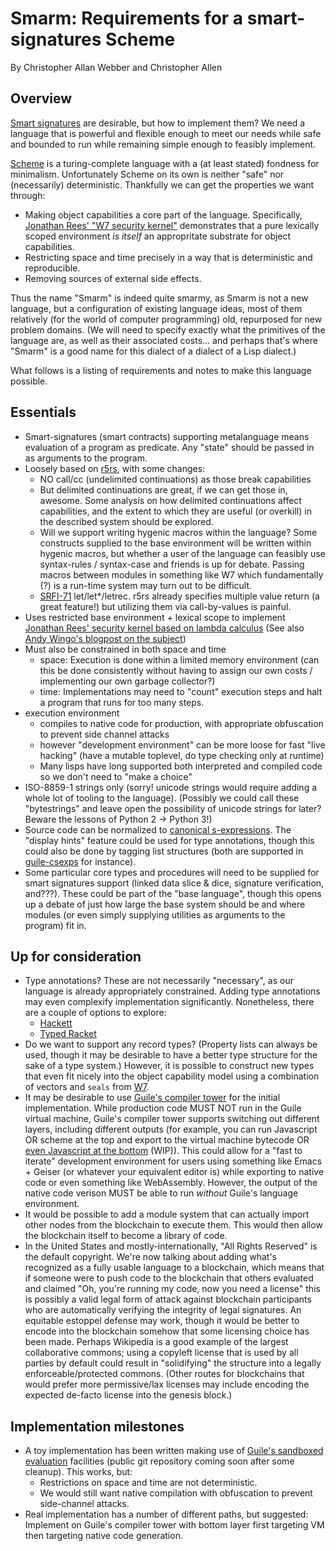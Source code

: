 # Smarm: Requirements for a smart-signatures Scheme

By Christopher Allan Webber and Christopher Allen

## Overview

[Smart signatures](https://github.com/WebOfTrustInfo/ID2020DesignWorkshop/blob/master/draft-documents/smarter-signatures.md)
are desirable, but how to implement them?
We need a language that is powerful and flexible enough to meet our
needs while safe and bounded to run while remaining simple enough
to feasibly implement.

[Scheme](https://en.wikipedia.org/wiki/Scheme_programming_language)
is a turing-complete language with a (at least stated) fondness for
minimalism.
Unfortunately Scheme on its own is neither "safe" nor (necessarily)
deterministic.
Thankfully we can get the properties we want through:

-   Making object capabilities a core part of the language.
    Specifically, [Jonathan Rees' "W7 security kernel"](http://mumble.net/~jar/pubs/secureos/secureos.html)
    demonstrates that a pure lexically scoped environment *is itself*
    an appropritate substrate for object capabilities.
-   Restricting space and time precisely in a way that is
    deterministic and reproducible.
-   Removing sources of external side effects.

Thus the name "Smarm" is indeed quite smarmy, as Smarm is not a new
language, but a configuration of existing language ideas, most of them
relatively (for the world of computer programming) old, repurposed for
new problem domains.
(We will need to specify exactly what the primitives of the language
are, as well as their associated costs... and perhaps that's where
"Smarm" is a good name for this dialect of a dialect of a Lisp
dialect.)

What follows is a listing of requirements and notes to make this
language possible.

## Essentials

-   Smart-signatures (smart contracts) supporting metalanguage
    means evaluation of a program as predicate.
    Any "state" should be passed in as arguments to the program.
-   Loosely based on [r5rs](http://www.schemers.org/Documents/Standards/R5RS/), with some changes:
    -   NO call/cc (undelimited continuations) as those break capabilities
    -   But delimited continuations are great, if we can get those in,
        awesome.  Some analysis on how delimited continuations affect
        capabilities, and the extent to which they are useful
        (or overkill) in the described system should be explored.
    -   Will we support writing hygenic macros within the language?
        Some constructs supplied to the base environment will be
        written within hygenic macros, but whether a user of the
        language can feasibly use syntax-rules / syntax-case and
        friends is up for debate.
        Passing macros between modules in something like W7 which
        fundamentally (?) is a run-time system may turn out to be
        difficult.
    -   [SRFI-71](https://srfi.schemers.org/srfi-71/srfi-71.html) let/let\*/letrec.  r5rs already specifies multiple value
        return (a great feature!) but utilizing them via call-by-values
        is painful.
-   Uses restricted base environment + lexical scope to implement
    [Jonathan Rees' security kernel based on lambda calculus](http://mumble.net/~jar/pubs/secureos/secureos.html)
    (See also [Andy Wingo's blogpost on the subject](https://wingolog.org/archives/2011/03/19/bart-and-lisa-hacker-edition))
-   Must also be constrained in both space and time
    -   space: Execution is done within a limited memory environment
        (can this be done consistently without having to assign our own
        costs / implementing our own garbage collector?)
    -   time: Implementations may need to "count" execution steps and
        halt a program that runs for too many steps.
-   execution environment
    -   compiles to native code for production, with appropriate obfuscation
        to prevent side channel attacks
    -   however "development environment" can be more loose for fast
        "live hacking" (have a mutable toplevel, do type checking only at
        runtime)
    -   Many lisps have long supported both interpreted and compiled
        code so we don't need to "make a choice"
-   ISO-8859-1 strings only (sorry! unicode strings would require
    adding a whole lot of tooling to the language).
    (Possibly we could call these "bytestrings" and leave open
    the possibility of unicode strings for later?
    Beware the lessons of Python 2 -> Python 3!)
-   Source code can be normalized to
    [canonical s-expressions](http://people.csail.mit.edu/rivest/Sexp.txt).
    The "display hints" feature could be used for type annotations,
    though this could also be done by tagging list structures
    (both are supported in [guile-csexps](https://gitlab.com/dustyweb/guile-csexps)
    for instance).
-   Some particular core types and procedures will need to be supplied
    for smart signatures support (linked data slice & dice, signature
    verification, and???).
    These could be part of the "base language", though this opens up
    a debate of just how large the base system should be and where
    modules (or even simply supplying utilities as arguments to the
    program) fit in.

## Up for consideration

-   Type annotations?
    These are not necessarily "necessary", as our language is already
    appropriately constrained.
    Adding type annotations may even complexify implementation
    significantly.
    Nonetheless, there are a couple of options to explore:
    -   [Hackett](http://docs.racket-lang.org/hackett/guide.html)
    -   [Typed Racket](https://docs.racket-lang.org/ts-guide/)
-   Do we want to support any record types?
    (Property lists can always be used, though it may be desirable to
    have a better type structure for the sake of a type system.)
    However, it is possible to construct new types that even fit
    nicely into the object capability model using a combination of
    vectors and `seals` from
    [W7](http://mumble.net/~jar/pubs/secureos/secureos.html).
-   It may be desirable to use [Guile's compiler tower](https://www.gnu.org/software/guile/manual/html_node/Compiler-Tower.html) for the initial
    implementation.  While production code MUST NOT run in the Guile
    virtual machine, Guile's compiler tower supports switching out
    different layers, including different outputs (for example, you can
    run Javascript OR scheme at the top and export to the virtual machine
    bytecode OR [even Javascript at the bottom](https://lists.gnu.org/archive/html/guile-user/2017-08/msg00070.html) (WIP)).  This could allow
    for a "fast to iterate" development environment for users using
    something like Emacs + Geiser (or whatever your equivalent editor is)
    while exporting to native code or even something like WebAssembly.
    However, the output of the native code verison MUST be able to run
    *without* Guile's language environment.
-   It would be possible to add a module system that can actually import
    other nodes from the blockchain to execute them.  This would then
    allow the blockchain itself to become a library of code.
-   In the United States and mostly-internationally, "All Rights
    Reserved" is the default copyright.  We're now talking about adding
    what's recognized as a fully usable language to a blockchain, which
    means that if someone were to push code to the blockchain that
    others evaluated and claimed "Oh, you're running my code, now you
    need a license" this is possibly a valid legal form of attack against
    blockchain participants who are automatically verifying the integrity
    of legal signatures.  An equitable estoppel defense may work, though
    it would be better to encode into the blockchain somehow that some
    licensing choice has been made.  Perhaps Wikipedia is a good example
    of the largest collaborative commons; using a copyleft license that
    is used by all parties by default could result in "solidifying" the
    structure into a legally enforceable/protected commons.  (Other
    routes for blockchains that would prefer more permissive/lax
    licenses may include encoding the expected de-facto license into
    the genesis block.)

## Implementation milestones

-   A toy implementation has been written making use of
    [Guile's sandboxed evaluation](https://www.gnu.org/software/guile/manual/html_node/Sandboxed-Evaluation.html)
    facilities (public git repository coming soon after some cleanup).
    This works, but:
    -   Restrictions on space and time are not deterministic.
    -   We would still want native compilation with obfuscation to
        prevent side-channel attacks.
-   Real implementation has a number of different paths, but suggested:
    Implement on Guile's compiler tower with bottom layer first targeting
    VM then targeting native code generation.

